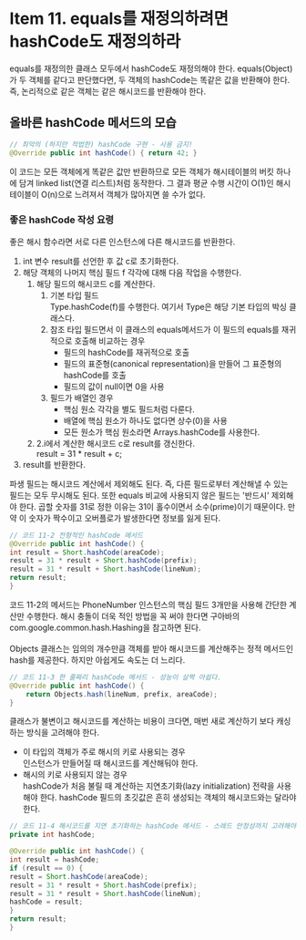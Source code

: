 # Item 11. equals를 재정의하려면 hashCode도 재정의하라
equals를 재정의한 클래스 모두에서 hashCode도 재정의해야 한다. equals(Object)가 두 객체를 같다고 판단했다면, 두 객체의 hashCode는 똑같은 값을 반환해야 한다. 즉, 논리적으로 같은 객체는 같은 해시코드를 반환해야 한다.

## 올바른 hashCode 메서드의 모습
```java
// 최악의 (하지만 적법한) hashCode 구현 - 사용 금지!
@Override public int hashCode() { return 42; }
```
이 코드는 모든 객체에게 똑같은 값만 반환하므로 모든 객체가 해시테이블의 버킷 하나에 담겨 linked list(연결 리스트)처럼 동작한다. 그 결과 평균 수행 시간이 O(1)인 해시테이블이 O(n)으로 느려져서 객체가 많아지면 쓸 수가 없다.

### 좋은 hashCode 작성 요령
좋은 해시 함수라면 서로 다른 인스턴스에 다른 해시코드를 반환한다.
1. int 변수 result를 선언한 후 값 c로 초기화한다.
2. 해당 객체의 나머지 핵심  필드 f 각각에 대해 다음 작업을 수행한다.
   1. 해당 필드의 해시코드 c를 계산한다.
      1. 기본 타입 필드 </br>
      Type.hashCode(f)를 수행한다. 여기서 Type은 해당 기본 타입의 박싱 클래스다.
      2. 참조 타입 필드면서 이 클래스의 equals메서드가 이 필드의 equals를 재귀적으로 호출해 비교하는 경우</br>
         - 필드의 hashCode를 재귀적으로 호출
         - 필드의 표준형(canonical representation)을 만들어 그 표준형의 hashCode를 호출
         - 필드의 값이 null이면 0을 사용
      3. 필드가 배열인 경우
         - 핵심 원소 각각을 별도 필드처럼 다룬다.
         - 배열에 핵심 원소가 하나도 없다면 상수(0)을 사용
         - 모든 원소가 핵심 원소라면 Arrays.hashCode를 사용한다.
   2. 2.i에서 계산한 해시코드 c로 result를 갱신한다.</br> result = 31 * result + c;
3. result를 반환한다.

파생 필드는 해시코드 계산에서 제외해도 된다. 즉, 다른 필드로부터 계산해낼 수 있는 필드는 모두 무시해도 된다. 또한 equals 비교에 사용되지 않은 필드는 '반드시' 제외해야 한다.
곱할 숫자를 31로 정한 이유는 31이 홀수이면서 소수(prime)이기 때문이다. 만약 이 숫자가 짝수이고 오버플로가 발생한다면 정보를 잃게 된다.

```java
// 코드 11-2 전형적인 hashCode 메서드
@Override public int hashCode() {
int result = Short.hashCode(areaCode);
result = 31 * result + Short.hashCode(prefix);
result = 31 * result + Short.hashCode(lineNum);
return result;
}
```
코드 11-2의 메서드는 PhoneNumber 인스턴스의 핵심 필드 3개만을 사용해 간단한 계산만 수행한다. 해시 충돌이 더욱 적인 방법을 꼭 써야 한다면 구아바의 com.google.common.hash.Hashing을 참고하면 된다.</br></br>
Objects 클래스는 임의의 개수만큼 객체를 받아 해시코드를 계산해주는 정적 메서드인 hash를 제공한다. 하지만 아쉽게도 속도는 더 느리다.
```java
// 코드 11-3 한 줄짜리 hashCode 메서드 - 성능이 살짝 아쉽다.
@Override public int hashCode() {
    return Objects.hash(lineNum, prefix, areaCode);
}
```

클래스가 불변이고 해시코드를 계산하는 비용이 크다면, 매번 새로 계산하기 보다 캐싱하는 방식을 고려해야 한다. 
- 이 타입의 객체가 주로 해시의 키로 사용되는 경우 </br> 인스턴스가 만들어질 때 해시코드를 계산해둬야 한다. 
- 해시의 키로 사용되지 않는 경우 </br> hashCode가 처음 불릴 때 계산하는 지연초기화(lazy initialization) 전략을 사용해야 한다. hashCode 필드의 초깃값은 흔히 생성되는 객체의 해시코드와는 달라야 한다. 

```java
// 코드 11-4 해시코드를 지연 초기화하는 hashCode 메서드 - 스레드 안정성까지 고려해야 한다.
private int hashCode;

@Override public int hashCode() {
int result = hashCode;
if (result == 0) {
result = Short.hashCode(areaCode);
result = 31 * result + Short.hashCode(prefix);
result = 31 * result + Short.hashCode(lineNum);
hashCode = result;
}
return result;
}
```
